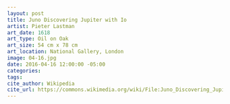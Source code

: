 ```yaml
---
layout: post
title: Juno Discovering Jupiter with Io
artist: Pieter Lastman
art_date: 1618
art_type: Oil on Oak
art_size: 54 cm x 78 cm
art_location: National Gallery, London
image: 04-16.jpg
date: 2016-04-16 12:00:00 -05:00
categories:
tags:
cite_author: Wikipedia
cite_url: https://commons.wikimedia.org/wiki/File:Juno_Discovering_Jupiter_with_Io_by_Pieter_Lastman.jpg
---
```

